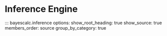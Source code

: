# Inference Engine

::: bayescalc.inference
    options:
      show_root_heading: true
      show_source: true
      members_order: source
      group_by_category: true
